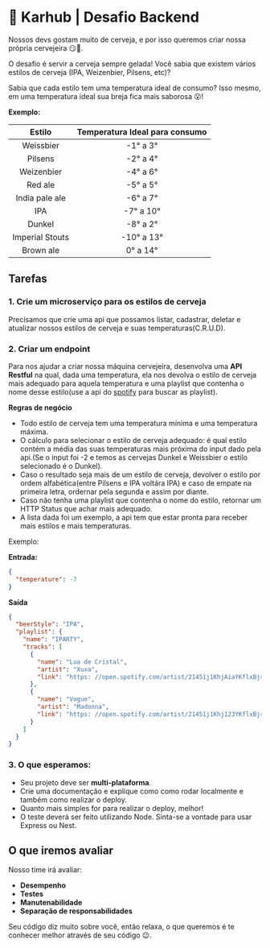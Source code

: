 # :beer: Karhub | Desafio Backend

Nossos devs gostam muito de cerveja, e por isso queremos criar nossa própria cervejeira :smirk::beer:.

O desafio é servir a cerveja sempre gelada! Você sabia que existem vários estilos de cerveja (IPA, Weizenbier, Pilsens, etc)?

Sabia que cada estilo tem uma temperatura ideal de consumo? Isso mesmo, em uma temperatura ideal sua breja fica mais saborosa :open_mouth:!

**Exemplo:**

|     Estilo      | Temperatura Ideal para consumo |
| :-------------: | :----------------------------: |
|    Weissbier    |            -1° a 3°            |
|     Pilsens     |            -2° a 4°            |
|   Weizenbier    |            -4° a 6°            |
|     Red ale     |            -5° a 5°            |
| India pale ale  |            -6° a 7°            |
|       IPA       |           -7° a 10°            |
|     Dunkel      |            -8° a 2°            |
| Imperial Stouts |           -10° a 13°           |
|    Brown ale    |            0° a 14°            |

## Tarefas

### 1. Crie um microserviço para os estilos de cerveja

Precisamos que crie uma api que possamos listar, cadastrar, deletar e atualizar nossos estilos de cerveja e suas temperaturas(C.R.U.D).

### 2. Criar um endpoint

Para nos ajudar a criar nossa máquina cervejeira, desenvolva uma **API Restful** na qual, dada uma temperatura, ela nos devolva o estilo de cerveja mais adequado para aquela temperatura e uma playlist que contenha o nome desse estilo(use a api do [spotify](https://developer.spotify.com/documentation/web-api/) para buscar as playlist).

**Regras de negócio**

- Todo estilo de cerveja tem uma temperatura mínima e uma temperatura máxima.
- O cálculo para selecionar o estilo de cerveja adequado: é qual estilo contém a média das suas temperaturas mais próxima do input dado pela api.(Se o input foi -2 e temos as cervejas Dunkel e Weissbier o estilo selecionado é o Dunkel).
- Caso o resultado seja mais de um estilo de cerveja, devolver o estilo por ordem alfabética(entre Pilsens e IPA voltára IPA) e caso de empate na primeira letra, ordernar pela segunda e assim por diante.
- Caso não tenha uma playlist que contenha o nome do estilo, retornar um HTTP Status que achar mais adequado.
- A lista dada foi um exemplo, a api tem que estar pronta para receber mais estilos e mais temperaturas.

Exemplo:

**Entrada:**

```json
{
  "temperature": -7
}
```

**Saída**

```json
{
  "beerStyle": "IPA",
  "playlist": {
    "name": "IPARTY",
    "tracks": [
      {
        "name": "Lua de Cristal",
        "artist": "Xuxa",
        "link": "https: //open.spotify.com/artist/21451j1KhjAiaYKflxBjr1"
      },
      {
        "name": "Vogue",
        "artist": "Madonna",
        "link": "https: //open.spotify.com/artist/21451j1Khj123YKflxBjr1"
      }
    ]
  }
}
```

### 3. O que esperamos:

- Seu projeto deve ser **multi-plataforma**.
- Crie uma documentação e explique como como rodar localmente e também como realizar o deploy.
- Quanto mais simples for para realizar o deploy, melhor!
- O teste deverá ser feito utilizando Node. Sinta-se a vontade para usar Express ou Nest.

## O que iremos avaliar

Nosso time irá avaliar:

- **Desempenho**
- **Testes**
- **Manutenabilidade**
- **Separação de responsabilidades**

Seu código diz muito sobre você, então relaxa, o que queremos é te conhecer melhor através de seu código :wink:.
